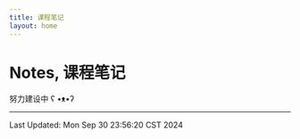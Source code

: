 ```yaml
---
title: 课程笔记
layout: home
---
```

# Notes, 课程笔记

努力建设中 ʕ •ᴥ•ʔ

---

Last Updated: Mon Sep 30 23:56:20 CST 2024
